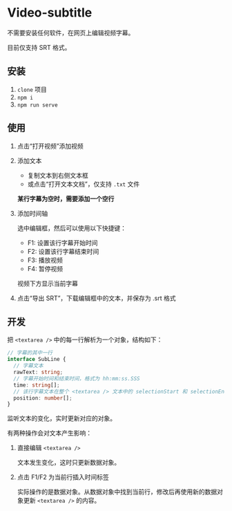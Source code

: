 
# Video-subtitle

不需要安装任何软件，在网页上编辑视频字幕。

目前仅支持 SRT 格式。

## 安装

1. `clone` 项目
2. `npm i`
3. `npm run serve`

## 使用

1. 点击“打开视频”添加视频

2. 添加文本

   - 复制文本到右侧文本框
   - 或点击“打开文本文档”，仅支持 `.txt` 文件

   **某行字幕为空时，需要添加一个空行**

3. 添加时间轴

   选中编辑框，然后可以使用以下快捷键：

   - F1: 设置该行字幕开始时间
   - F2: 设置该行字幕结束时间
   - F3: 播放视频
   - F4: 暂停视频

   视频下方显示当前字幕

4. 点击“导出 SRT”，下载编辑框中的文本，并保存为 .srt 格式

## 开发

把 `<textarea />` 中的每一行解析为一个对象，结构如下：

```ts
// 字幕的其中一行
interface SubLine {
  // 字幕文本
  rawText: string;
  // 字幕开始时间和结束时间，格式为 hh:mm:ss.SSS
  time: string[];
  // 该行字幕文本在整个 <textarea /> 文本中的 selectionStart 和 selectionEnd 值
  position: number[];
}
```

监听文本的变化，实时更新对应的对象。

有两种操作会对文本产生影响：

1. 直接编辑 `<textarea />`

   文本发生变化，这时只更新数据对象。

2. 点击 F1/F2 为当前行插入时间标签

   实际操作的是数据对象。从数据对象中找到当前行，修改后再使用新的数据对象更新 `<textarea />` 的内容。

